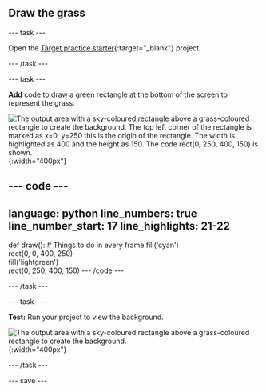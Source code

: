 ## Draw the grass

--- task ---

Open the [Target practice starter](https://editor.raspberrypi.org/en/projects/target-practice-starter){:target="_blank"} project.

--- /task ---


--- task ---

**Add** code to draw a green rectangle at the bottom of the screen to represent the grass.

![The output area with a sky-coloured rectangle above a grass-coloured rectangle to create the background. The top left corner of the rectangle is marked as x=0, y=250 this is the origin of the rectangle. The width is highlighted as 400 and the height as 150. The code rect(0, 250, 400, 150) is shown.](images/green-grass.png){:width="400px"}

--- code ---
---
language: python line_numbers: true line_number_start: 17
line_highlights: 21-22
---
def draw(): # Things to do in every frame fill('cyan')  
rect(0, 0, 400, 250)  
fill('lightgreen')  
rect(0, 250, 400, 150) --- /code ---

--- /task ---

--- task ---

**Test:** Run your project to view the background.

![The output area with a sky-coloured rectangle above a grass-coloured rectangle to create the background.](images/background.png){:width="400px"}

--- /task ---

--- save ---
